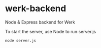 # werk-backend
Node &amp; Express backend for Werk

To start the server, use Node to run server.js

```node server.js```
